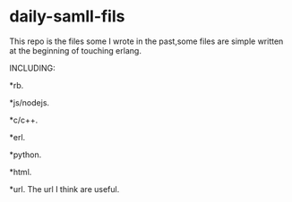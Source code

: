 daily-samll-fils
================

This repo is the files some I wrote in the past,some files are simple written at the beginning of touching erlang.

INCLUDING:

*rb.

*js/nodejs.

*c/c++.

*erl.

*python.

*html.

*url. The url I think are useful.
